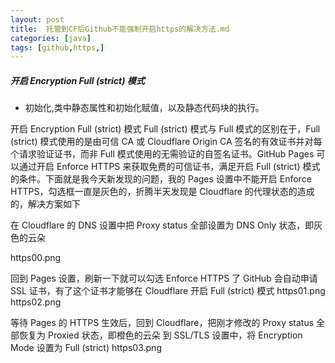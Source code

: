 ```yaml
---
layout: post
title:  托管到CF后Github不能强制开启https的解决方法.md
categories: [java]
tags: [github,https,]
---
```


##### 开启 Encryption Full (strict) 模式
- 初始化,类中静态属性和初始化赋值，以及静态代码块的执行。
<!--more-->


开启 Encryption Full (strict) 模式
Full (strict) 模式与 Full 模式的区别在于，Full (strict) 模式使用的是由可信 CA 或 Cloudflare Origin CA 签名的有效证书并对每个请求验证证书，而非 Full 模式使用的无需验证的自签名证书。GitHub Pages 可以通过开启 Enforce HTTPS 来获取免费的可信证书，满足开启 Full (strict) 模式的条件。下面就是我今天新发现的问题，我的 Pages 设置中不能开启 Enforce HTTPS，勾选框一直是灰色的，折腾半天发现是 Cloudflare 的代理状态的造成的，解决方案如下

在 Cloudflare 的 DNS 设置中把 Proxy status 全部设置为 DNS Only 状态，即灰色的云朵

https00.png

回到 Pages 设置，刷新一下就可以勾选 Enforce HTTPS 了
GitHub 会自动申请 SSL 证书，有了这个证书才能够在 Cloudflare 开启 Full (strict) 模式
https01.png
https02.png

等待 Pages 的 HTTPS 生效后，回到 Cloudflare，把刚才修改的 Proxy status 全部恢复为 Proxied 状态，即橙色的云朵
到 SSL/TLS 设置中，将 Encryption Mode 设置为 Full (strict)
https03.png
